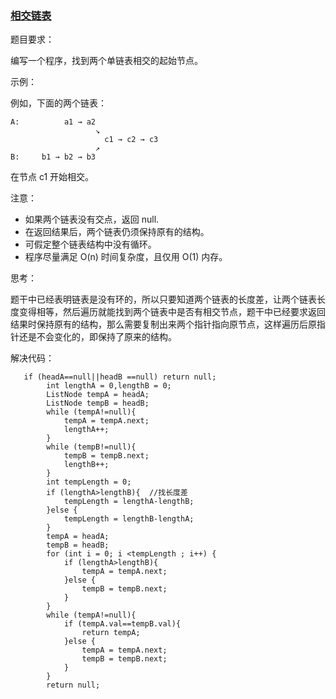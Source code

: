 ### [相交链表](https://leetcode-cn.com/problems/intersection-of-two-linked-lists/description/)  

题目要求：  

编写一个程序，找到两个单链表相交的起始节点。  

示例：  

例如，下面的两个链表：

```
A:          a1 → a2
                   ↘
                     c1 → c2 → c3
                   ↗            
B:     b1 → b2 → b3

```  
在节点 c1 开始相交。  

注意：  

- 如果两个链表没有交点，返回 null.
- 在返回结果后，两个链表仍须保持原有的结构。
- 可假定整个链表结构中没有循环。
- 程序尽量满足 O(n) 时间复杂度，且仅用 O(1) 内存。  

思考：  

题干中已经表明链表是没有环的，所以只要知道两个链表的长度差，让两个链表长度变得相等，然后遍历就能找到两个链表中是否有相交节点，题干中已经要求返回结果时保持原有的结构，那么需要复制出来两个指针指向原节点，这样遍历后原指针还是不会变化的，即保持了原来的结构。  

解决代码：  

```
   if (headA==null||headB ==null) return null;
        int lengthA = 0,lengthB = 0;
        ListNode tempA = headA;
        ListNode tempB = headB;
        while (tempA!=null){
            tempA = tempA.next;
            lengthA++;
        }
        while (tempB!=null){
            tempB = tempB.next;
            lengthB++;
        }
        int tempLength = 0;
        if (lengthA>lengthB){  //找长度差
            tempLength = lengthA-lengthB;
        }else {
            tempLength = lengthB-lengthA;
        }
        tempA = headA;
        tempB = headB;
        for (int i = 0; i <tempLength ; i++) {
            if (lengthA>lengthB){
                tempA = tempA.next;
            }else {
                tempB = tempB.next;
            }
        }
        while (tempA!=null){
            if (tempA.val==tempB.val){
                return tempA;
            }else {
                tempA = tempA.next;
                tempB = tempB.next;
            }
        }
        return null;
```